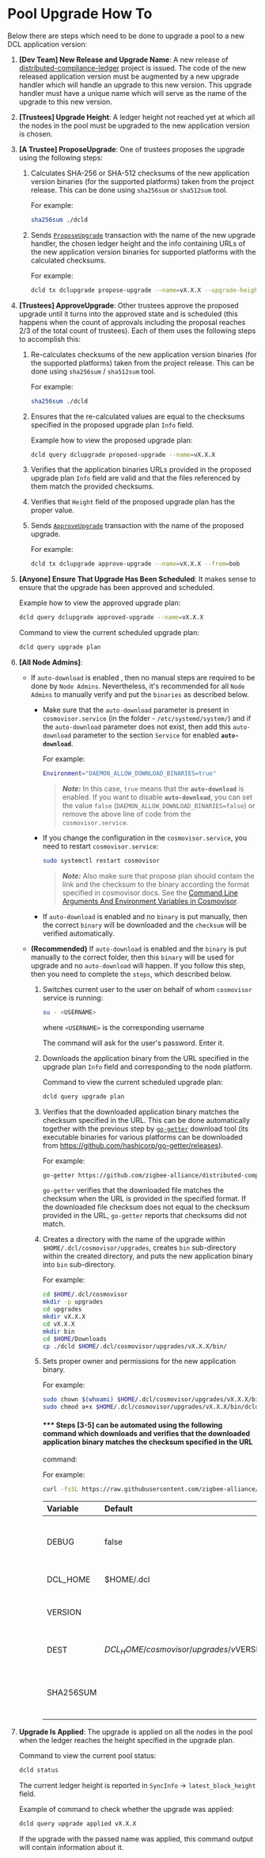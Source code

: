# Pool Upgrade How To

Below there are steps which need to be done to upgrade a pool to a new DCL
application version:

1. **[Dev Team] New Release and Upgrade Name**: A new release of
   [distributed-compliance-ledger](https://github.com/zigbee-alliance/distributed-compliance-ledger)
   project is issued. The code of the new released application version must be
   augmented by a new upgrade handler which will handle an upgrade to this new
   version. This upgrade handler must have a unique name which will serve as the
   name of the upgrade to this new version.

2. **[Trustees] Upgrade Height**: A ledger height not reached yet at which all
   the nodes in the pool must be upgraded to the new application version is
   chosen.

3. **[A Trustee] ProposeUpgrade**: One of trustees proposes the upgrade using
   the following steps:

   1. Calculates SHA-256 or SHA-512 checksums of the new application version
      binaries (for the supported platforms) taken from the project release.
      This can be done using `sha256sum` or `sha512sum` tool.

      For example:

      ```bash
      sha256sum ./dcld
      ```

   2. Sends [`ProposeUpgrade`](./transactions.md#propose_upgrade) transaction
      with the name of the new upgrade handler, the chosen ledger height and the
      info containing URLs of the new application version binaries for supported
      platforms with the calculated checksums.

      For example:

      ```bash
      dcld tx dclupgrade propose-upgrade --name=vX.X.X --upgrade-height=<int64> --upgrade-info="{\"binaries\":{\"linux/amd64\":\"https://github.com/zigbee-alliance/distributed-compliance-ledger/releases/download/vX.X.X/dcld?checksum=sha256:50708d4f7e00da347d4e678bf26780cd424232461c4bb414f72391c75e39545a\"}}" --from=alice
      ```

4. **[Trustees] ApproveUpgrade**: Other trustees approve the proposed upgrade
   until it turns into the approved state and is scheduled (this happens when
   the count of approvals including the proposal reaches 2/3 of the total count
   of trustees). Each of them uses the following steps to accomplish this:

   1. Re-calculates checksums of the new application version binaries (for the
      supported platforms) taken from the project release. This can be done
      using `sha256sum` / `sha512sum` tool.

      For example:

      ```bash
      sha256sum ./dcld
      ```

   2. Ensures that the re-calculated values are equal to the checksums specified
      in the proposed upgrade plan `Info` field.

      Example how to view the proposed upgrade plan:

      ```bash
      dcld query dclupgrade proposed-upgrade --name=vX.X.X
      ```

   3. Verifies that the application binaries URLs provided in the proposed
      upgrade plan `Info` field are valid and that the files referenced by them
      match the provided checksums.

   4. Verifies that `Height` field of the proposed upgrade plan has the proper
      value.

   5. Sends [`ApproveUpgrade`](./transactions.md#approve_upgrade) transaction
      with the name of the proposed upgrade.

      For example:

      ```bash
      dcld tx dclupgrade approve-upgrade --name=vX.X.X --from=bob
      ```

5. **[Anyone] Ensure That Upgrade Has Been Scheduled**: It makes sense to ensure
   that the upgrade has been approved and scheduled.

   Example how to view the approved upgrade plan:

   ```bash
   dcld query dclupgrade approved-upgrade --name=vX.X.X
   ```

   Command to view the current scheduled upgrade plan:

   ```bash
   dcld query upgrade plan
   ```

6. **[All Node Admins]**: 
   
   - If `auto-download` is enabled , then no manual steps are required to be done by `Node Admins`. Nevertheless, it's recommended for all `Node Admins` to manually verify and put the `binaries` as described below.<br>
      - Make sure that the `auto-download` parameter is present in `cosmovisor.service` (in the folder - `/etc/systemd/system/`) and if the `auto-download` parameter does not exist, then add this `auto-download` parameter to the section `Service` for enabled **`auto-download`**.
         
         For example:

         ```bash
         Environment="DAEMON_ALLOW_DOWNLOAD_BINARIES=true"
         ```

         > **_Note:_**  In this case, `true` means that the **`auto-download`** is enabled. If you want to disable **`auto-download`**, you can set the value `false` (`DAEMON_ALLOW_DOWNLOAD_BINARIES=false`) or remove the above line of code from the `cosmovisor.service`.

      - If you change the configuration in the `cosmovisor.service`, you need to restart `cosmovisor.service`:
         ```bash
         sudo systemctl restart cosmovisor
         ```

         > **_Note:_** Also make sure that propose plan should contain the link and the checksum to the binary according the format specified in cosmovisor docs. 
         See the [Command Line Arguments And Environment Variables in Cosmovisor](https://github.com/cosmos/cosmos-sdk/tree/main/cosmovisor#command-line-arguments-and-environment-variables).

      - If `auto-download` is enabled and no `binary` is put manually, then the correct `binary` will be downloaded and the `checksum` will be verified automatically. 
   
   - **(Recommended)** If `auto-download` is enabled and the `binary` is put manually to the correct folder, then this `binary` will be used for upgrade and no `auto-download` will happen. If you follow this step, then you need to complete the `steps`, which described below.

      1. Switches current user to the user on behalf of whom `cosmovisor` service
         is running:

         ```bash
         su - <USERNAME>
         ```

         where `<USERNAME>` is the corresponding username

         The command will ask for the user's password. Enter it.

      2. Downloads the application binary from the URL specified in the upgrade
         plan `Info` field and corresponding to the node platform.

         Command to view the current scheduled upgrade plan:

         ```bash
         dcld query upgrade plan
         ```

      3. Verifies that the downloaded application binary matches the checksum
         specified in the URL. This can be done automatically together with the
         previous step by [`go-getter`](https://github.com/hashicorp/go-getter)
         download tool (its executable binaries for various platforms can be
         downloaded from <https://github.com/hashicorp/go-getter/releases>).

         For example:

         ```bash
         go-getter https://github.com/zigbee-alliance/distributed-compliance-ledger/releases/download/vX.X.X/dcld?checksum=sha256:50708d4f7e00da347d4e678bf26780cd424232461c4bb414f72391c75e39545a $HOME/Downloads
         ```

         `go-getter` verifies that the downloaded file matches the checksum when
         the URL is provided in the specified format. If the downloaded file
         checksum does not equal to the checksum provided in the URL, `go-getter`
         reports that checksums did not match.

      4. Creates a directory with the name of the upgrade within
         `$HOME/.dcl/cosmovisor/upgrades`, creates `bin` sub-directory within the
         created directory, and puts the new application binary into `bin`
         sub-directory.

         For example:

         ```bash
         cd $HOME/.dcl/cosmovisor
         mkdir -p upgrades
         cd upgrades
         mkdir vX.X.X
         cd vX.X.X
         mkdir bin
         cd $HOME/Downloads
         cp ./dcld $HOME/.dcl/cosmovisor/upgrades/vX.X.X/bin/
         ```

      5. Sets proper owner and permissions for the new application binary.

         For example:

         ```bash
         sudo chown $(whoami) $HOME/.dcl/cosmovisor/upgrades/vX.X.X/bin/dcld
         sudo chmod a+x $HOME/.dcl/cosmovisor/upgrades/vX.X.X/bin/dcld
         ```

         #### *** Steps [3-5] can be automated using the following command which downloads and verifies that the downloaded application binary matches the checksum specified in the URL
            command:

            For example:

            ```bash
            curl -fsSL https://raw.githubusercontent.com/zigbee-alliance/distributed-compliance-ledger/master/deployment/scripts/install.sh | SHA256SUM=ea0e16eed3cc30b5a7f17299aca01b5d827b9a04576662d957af02608bca0fb6 bash
            ```

            | Variable   | Default                                     | Description                                  |
            |:-----------|:--------------------------------------------|----------------------------------------------|
            | DEBUG      | false                                       | Enables verbose mode during the execution    |
            | DCL_HOME   | $HOME/.dcl                                  | DCL home folder                              |
            | VERSION    |                                             | DCL binary version to be upgraded            |
            | DEST       | $DCL_HOME/cosmovisor/upgrades/v$VERSION/bin | Destination path for DCL binary              |
            | SHA256SUM  |                                             | SHA256 sum value for DCL binary verification |

7. **Upgrade Is Applied**: The upgrade is applied on all the nodes in the pool
   when the ledger reaches the height specified in the upgrade plan.

   Command to view the current pool status:

   ```bash
   dcld status
   ```

   The current ledger height is reported in `SyncInfo` -> `latest_block_height`
   field.

   Example of command to check whether the upgrade was applied:

   ```bash
   dcld query upgrade applied vX.X.X
   ```

   If the upgrade with the passed name was applied, this command output will
   contain information about it.
